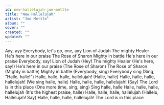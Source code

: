 ```yaml
---
id: new-hallelujah-joe-mettle
title: "New Hallelujah"
artist: "Joe Mettle"
album: ""
cover: ""
created: ""
updated: ""
---
```


Ayy, ayy
Everybody, let's go, one, ayy
Lion of Judah
The mighty Healer
He's here in our praise
The Rose of Sharon
Mighty in battle
He's here in our praise
Everybody, say!
Lion of Judah (Hey)
The mighty Healer (He's here, say!)
He's here in our praise (The Rose of Sharon)
The Rose of Sharon (Mighty in battle)
Mighty in battle (Everybody, sing)
Everybody sing (Sing, "Halle, halle!")
Halle, halle, halle, hallеlujah! (Halle, halle)
Halle, hallе, halle, hallelujah! (We sing halle, halle)
Halle, halle, halle, hallelujah! (Say)
The Lord is in this place (One more time, sing, sing)
Sing halle, halle
Halle, halle, halle, hallelujah (It's the highest praise, halle)
Halle, halle, halle, hallelujah (Hallelu, Hallelujah! Say)
Halle, halle, halle, hallelujah!
The Lord is in this place